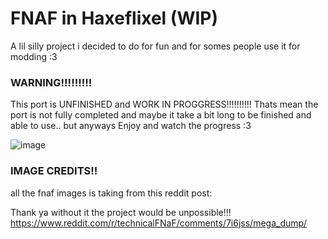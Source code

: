 # FNAF in Haxeflixel (WIP)
 
A lil silly project i decided to do for fun and for somes people use it for modding :3


### WARNING!!!!!!!!!
This port is UNFINISHED and WORK IN PROGGRESS!!!!!!!!!!
Thats mean the port is not fully completed and maybe it take a bit long to be finished and able to use..
but anyways Enjoy and watch the progress :3 

![image](https://github.com/Ve3h/FNAF-in-Haxeflixel/assets/137530784/dc6b61d1-bdf1-47a7-897a-cee8287baa85)


### IMAGE CREDITS!!
all the fnaf images is taking from this reddit post:

Thank ya without it the project would be unpossible!!!
https://www.reddit.com/r/technicalFNaF/comments/7i6jss/mega_dump/
